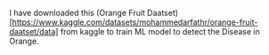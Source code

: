 I have downloaded this (Orange Fruit Daatset)[https://www.kaggle.com/datasets/mohammedarfathr/orange-fruit-daatset/data] from kaggle to train ML model to detect the Disease in Orange.